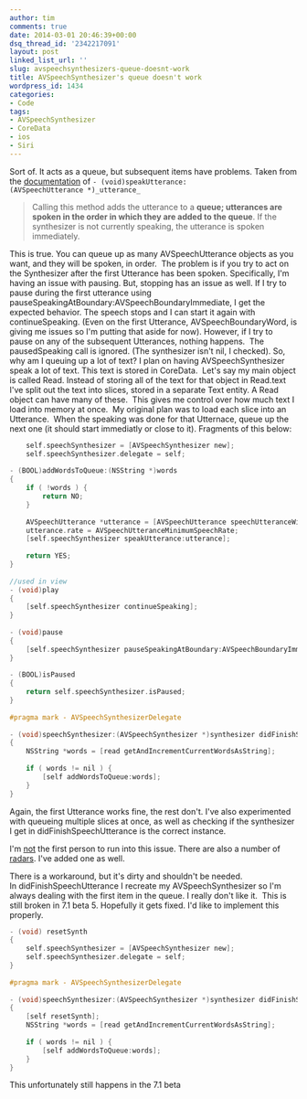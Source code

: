```yaml
---
author: tim
comments: true
date: 2014-03-01 20:46:39+00:00
dsq_thread_id: '2342217091'
layout: post
linked_list_url: ''
slug: avspeechsynthesizers-queue-doesnt-work
title: AVSpeechSynthesizer's queue doesn't work
wordpress_id: 1434
categories:
- Code
tags:
- AVSpeechSynthesizer
- CoreData
- ios
- Siri
---
```


Sort of. It acts as a queue, but subsequent items have problems. Taken from
the [documentation](https://developer.apple.com/library/ios/documentation/AVFoundation/Reference/AVSpeechSynthesizer_Ref/Reference/Reference.html#//apple_ref/occ/instm/AVSpeechSynthesizer/speakUtterance: "documentation") of ```- (void)speakUtterance:(AVSpeechUtterance *)_utterance_```

> Calling this method adds the utterance to a **queue; utterances are spoken
in the order in which they are added to the queue**. If the synthesizer is not
currently speaking, the utterance is spoken immediately.

This is true. You can queue up as many AVSpeechUtterance objects as you want,
and they will be spoken, in order.  The problem is if you try to act on the
Synthesizer after the first Utterance has been spoken. Specifically, I'm
having an issue with pausing. But, stopping has an issue as well. If I try to
pause during the first utterance using
pauseSpeakingAtBoundary:AVSpeechBoundaryImmediate, I get the expected
behavior. The speech stops and I can start it again with continueSpeaking.
(Even on the first Utterance, AVSpeechBoundaryWord, is giving me issues so I'm
putting that aside for now). However, if I try to pause on any of the
subsequent Utterances, nothing happens.  The pausedSpeaking call is ignored.
(The synthesizer isn't nil, I checked). So, why am I queuing up a lot of text?
I plan on having AVSpeechSynthesizer speak a lot of text. This text is stored
in CoreData.  Let's say my main object is called Read. Instead of storing all
of the text for that object in Read.text I've split out the text into slices,
stored in a separate Text entity. A Read object can have many of these.  This
gives me control over how much text I load into memory at once.  My original
plan was to load each slice into an Utterance.  When the speaking was done for
that Utternace, queue up the next one (it should start immediatly or close to
it). Fragments of this below: 

```C
    self.speechSynthesizer = [AVSpeechSynthesizer new];
    self.speechSynthesizer.delegate = self;
 
- (BOOL)addWordsToQueue:(NSString *)words
{
    if ( !words ) {
        return NO;
    }
 
    AVSpeechUtterance *utterance = [AVSpeechUtterance speechUtteranceWithString:words];
    utterance.rate = AVSpeechUtteranceMinimumSpeechRate;
    [self.speechSynthesizer speakUtterance:utterance];
 
    return YES;
}
 
//used in view
- (void)play
{
    [self.speechSynthesizer continueSpeaking];
}
 
- (void)pause
{
    [self.speechSynthesizer pauseSpeakingAtBoundary:AVSpeechBoundaryImmediate];
}
 
- (BOOL)isPaused
{
    return self.speechSynthesizer.isPaused;
}
 
#pragma mark - AVSpeechSynthesizerDelegate
 
- (void)speechSynthesizer:(AVSpeechSynthesizer *)synthesizer didFinishSpeechUtterance:(AVSpeechUtterance *)utterance
{
    NSString *words = [read getAndIncrementCurrentWordsAsString];
 
    if ( words != nil ) {
        [self addWordsToQueue:words];
    }
}
```

Again, the first Utterance
works fine, the rest don't. I've also experimented with queueing multiple
slices at once, as well as checking if the synthesizer I get in
didFinishSpeechUtterance is the correct instance. 

I'm
[not](http://stackoverflow.com/questions/19672814/an-issue-with-avspeechsynthesizer-any-workarounds) the first person to run into this issue.
There are also a number of
[radars](http://openradar.appspot.com/search?query=AVSpeechSynthesizer+). I've
added one as well. 

There is a workaround, but it's dirty and shouldn't be
needed. In didFinishSpeechUtterance I recreate my AVSpeechSynthesizer so I'm
always dealing with the first item in the queue. I really don't like it.  This
is still broken in 7.1 beta 5. Hopefully it gets fixed. I'd like to implement
this properly. 

```C
- (void) resetSynth
{
    self.speechSynthesizer = [AVSpeechSynthesizer new];
    self.speechSynthesizer.delegate = self;
}
 
#pragma mark - AVSpeechSynthesizerDelegate
 
- (void)speechSynthesizer:(AVSpeechSynthesizer *)synthesizer didFinishSpeechUtterance:(AVSpeechUtterance *)utterance
{
    [self resetSynth];
    NSString *words = [read getAndIncrementCurrentWordsAsString];
 
    if ( words != nil ) {
        [self addWordsToQueue:words];
    }
}
```

This unfortunately still
happens in the 7.1 beta
